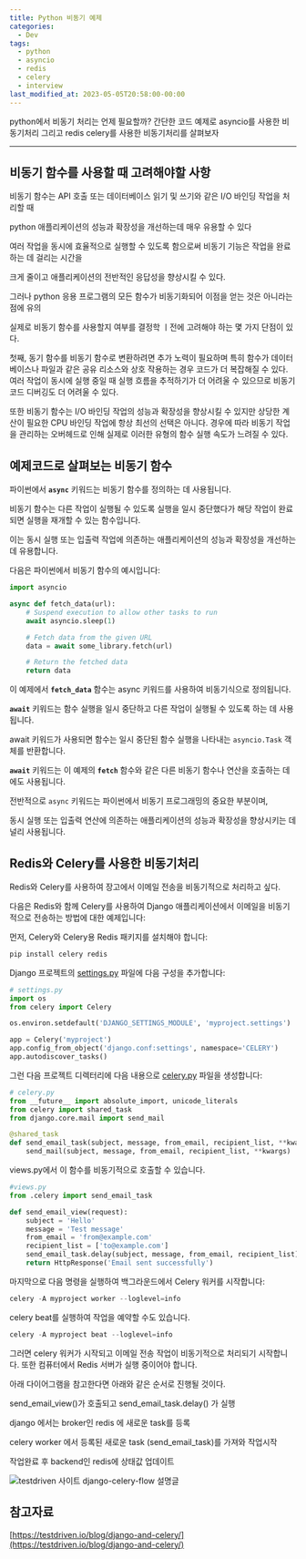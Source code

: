 ```yaml
---
title: Python 비동기 예제
categories:
  - Dev
tags:
  - python
  - asyncio
  - redis
  - celery
  - interview
last_modified_at: 2023-05-05T20:58:00-00:00
---
```


python에서 비동기 처리는 언제 필요할까? 간단한 코드 예제로 asyncio를 사용한 비동기처리 그리고 redis celery를 사용한 비동기처리를 살펴보자

---

## 비동기 함수를 사용할 때 고려해야할 사항

비동기 함수는 API 호출 또는 데이터베이스 읽기 및 쓰기와 같은 I/O 바인딩 작업을 처리할 때

python 애플리케이션의 성능과 확장성을 개선하는데 매우 유용할 수 있다

여러 작업을 동시에 효율적으로 실행할 수 있도록 함으로써 비동기 기능은 작업을 완료하는 데 걸리는 시간을

크게 줄이고 애플리케이션의 전반적인 응답성을 향상시킬 수 있다.

그러나 python 응용 프로그램의 모든 함수가 비동기화되어 이점을 얻는 것은 아니라는 점에 유의

실제로 비동기 함수를 사용할지 여부를 결정학 ㅣ전에 고려해야 하는 몇 가지 단점이 있다.

첫째, 동기 함수를 비동기 함수로 변환하려면 추가 노력이 필요하며 특히 함수가 데이터베이스나 파일과 같은 공유 리소스와 상호 작용하는 경우 코드가 더 복잡해질 수 있다. 여러 작업이 동시에 실행 중일 때 실행 흐름을 추적하기가 더 어려울 수 있으므로 비동기 코드 디버깅도 더 어려울 수 있다.

또한 비동기 함수는 I/O 바인딩 작업의 성능과 확장성을 향상시킬 수 있지만 상당한 계산이 필요한 CPU 바인딩 작업에 항상 최선의 선택은 아니다. 경우에 따라 비동기 작업을 관리하는 오버헤드로 인해 실제로 이러한 유형의 함수 실행 속도가 느려질 수 있다.

## 예제코드로 살펴보는 비동기 함수

파이썬에서 **`async`** 키워드는 비동기 함수를 정의하는 데 사용됩니다. 

비동기 함수는 다른 작업이 실행될 수 있도록 실행을 일시 중단했다가 해당 작업이 완료되면 실행을 재개할 수 있는 함수입니다. 

이는 동시 실행 또는 입출력 작업에 의존하는 애플리케이션의 성능과 확장성을 개선하는 데 유용합니다.

다음은 파이썬에서 비동기 함수의 예시입니다:

```python
import asyncio

async def fetch_data(url):
    # Suspend execution to allow other tasks to run
    await asyncio.sleep(1)

    # Fetch data from the given URL
    data = await some_library.fetch(url)

    # Return the fetched data
    return data
```

이 예제에서 **`fetch_data`** 함수는 async 키워드를 사용하여 비동기식으로 정의됩니다. 

**`await`** 키워드는 함수 실행을 일시 중단하고 다른 작업이 실행될 수 있도록 하는 데 사용됩니다. 

await 키워드가 사용되면 함수는 일시 중단된 함수 실행을 나타내는 `asyncio.Task` 객체를 반환합니다. 

**`await`** 키워드는 이 예제의 **`fetch`** 함수와 같은 다른 비동기 함수나 연산을 호출하는 데에도 사용됩니다.

전반적으로 `async` 키워드는 파이썬에서 비동기 프로그래밍의 중요한 부분이며, 

동시 실행 또는 입출력 연산에 의존하는 애플리케이션의 성능과 확장성을 향상시키는 데 널리 사용됩니다.

## Redis와 Celery를 사용한 비동기처리

Redis와 Celery를 사용하여 장고에서 이메일 전송을 비동기적으로 처리하고 싶다.

다음은 Redis와 함께 Celery를 사용하여 Django 애플리케이션에서 이메일을 비동기적으로 전송하는 방법에 대한 예제입니다:

먼저, Celery와 Celery용 Redis 패키지를 설치해야 합니다:

```python
pip install celery redis
```

Django 프로젝트의 [settings.py](http://settings.py/) 파일에 다음 구성을 추가합니다:

```python
# settings.py
import os
from celery import Celery

os.environ.setdefault('DJANGO_SETTINGS_MODULE', 'myproject.settings')

app = Celery('myproject')
app.config_from_object('django.conf:settings', namespace='CELERY')
app.autodiscover_tasks()
```

그런 다음 프로젝트 디렉터리에 다음 내용으로 [celery.py](http://celery.py/) 파일을 생성합니다:

```python
# celery.py
from __future__ import absolute_import, unicode_literals
from celery import shared_task
from django.core.mail import send_mail

@shared_task
def send_email_task(subject, message, from_email, recipient_list, **kwargs):
    send_mail(subject, message, from_email, recipient_list, **kwargs)
```

views.py에서 이 함수를 비동기적으로 호출할 수 있습니다.

```python
#views.py
from .celery import send_email_task

def send_email_view(request):
    subject = 'Hello'
    message = 'Test message'
    from_email = 'from@example.com'
    recipient_list = ['to@example.com']
    send_email_task.delay(subject, message, from_email, recipient_list)
    return HttpResponse('Email sent successfully')
```

마지막으로 다음 명령을 실행하여 백그라운드에서 Celery 워커를 시작합니다:

```python
celery -A myproject worker --loglevel=info
```

celery beat를 실행하여 작업을 예약할 수도 있습니다.

```python
celery -A myproject beat --loglevel=info
```

그러면 celery 워커가 시작되고 이메일 전송 작업이 비동기적으로 처리되기 시작합니다.
또한 컴퓨터에서 Redis 서버가 실행 중이어야 합니다.

아래 다이어그램을 참고한다면 아래와 같은 순서로 진행될 것이다.

send_email_view()가 호출되고 send_email_task.delay() 가 실행

django 에서는 broker인 redis 에 새로운 task를 등록

celery worker 에서 등록된 새로운 task (send_email_task)를 가져와 작업시작

작업완료 후 backend인 redis에 상태값 업데이트

![testdriven 사이트 django-celery-flow 설명글](https://testdriven.io/static/images/blog/django/django-celery/django-celery-flow.png)

## 참고자료

[https://testdriven.io/blog/django-and-celery/](https://testdriven.io/blog/django-and-celery/)